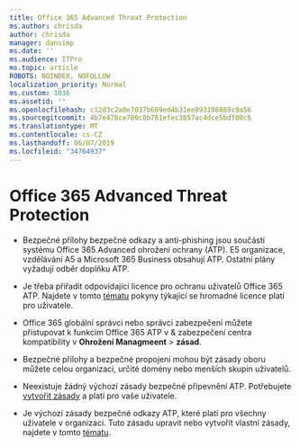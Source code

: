 ```yaml
---
title: Office 365 Advanced Threat Protection
ms.author: chrisda
author: chrisda
manager: dansimp
ms.date: ''
ms.audience: ITPro
ms.topic: article
ROBOTS: NOINDEX, NOFOLLOW
localization_priority: Normal
ms.custom: 1036
ms.assetid: ''
ms.openlocfilehash: c12d3c2a0e7037b609ed4b31ee893108869c9a56
ms.sourcegitcommit: 4b7e478ce700c0b781efec3857ac4dce5bdf00c6
ms.translationtype: MT
ms.contentlocale: cs-CZ
ms.lasthandoff: 06/07/2019
ms.locfileid: "34764937"
---
```

# <a name="office-365-advanced-threat-protection"></a>Office 365 Advanced Threat Protection

- Bezpečné přílohy bezpečné odkazy a anti-phishing jsou součástí systému Office 365 Advanced ohrožení ochrany (ATP). E5 organizace, vzdělávání A5 a Microsoft 365 Business obsahují ATP. Ostatní plány vyžadují odběr doplňku ATP.

- Je třeba přiřadit odpovídající licence pro ochranu uživatelů Office 365 ATP. Najdete v tomto [tématu](https://docs.microsoft.com/office365/admin/subscriptions-and-billing/assign-licenses-to-users) pokyny týkající se hromadné licence platí pro uživatele.

- Office 365 globální správci nebo správci zabezpečení můžete přistupovat k funkcím Office 365 ATP v & zabezpečení centra kompatibility v **Ohrožení Managmeent** \> **zásad**.

- Bezpečné přílohy a bezpečné propojení mohou být zásady oboru můžete celou organizaci, určité domény nebo menších skupin uživatelů.

- Neexistuje žádný výchozí zásady bezpečné připevnění ATP. Potřebujete [vytvořit zásady](https://docs.microsoft.com/office365/securitycompliance/set-up-atp-safe-attachments-policies) a platí pro vaše uživatele.

- Je výchozí zásady bezpečné odkazy ATP, které platí pro všechny uživatele v organizaci. Tuto zásadu upravit nebo vytvořit vlastní zásady, najdete v tomto [tématu](https://docs.microsoft.com/office365/securitycompliance/set-up-atp-safe-links-policies).
